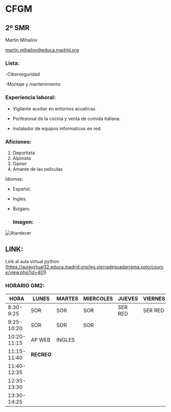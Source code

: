# **CFGM**
## 2º SMR
Martin Mihailov 

martin.mihailov@educa.madrid.org

### Lista:

-Ciberseguridad

-Montaje y mantenimiento

### Experiencia laboral:

- Vigilante auxiliar en entornos acuaticas.

- Porfesional de la cocina y venta de comida italiana.

- Instalador de equipos informaticos en red.

### Aficiones:
1. Deportista
2. Alpinista
3. Gamer
4. Amante de las peliculas

Idiomas:

* Español.

* Ingles.

* Bulgaro.

  ### Imagen:

![Atardecer](https://galicia.info/wp-content/uploads/2025/06/sunset-8331285_1280.jpg)

## LINK:

Link al aula virtual python [https://aulavirtual32.educa.madrid.org/ies.sierradeguadarrama.soto/course/view.php?id=401)

### HORARIO GM2:

| HORA        | LUNES      | MARTES | MIERCOLES | JUEVES  | VIERNES |
|-------------|------------|--------|-----------|---------|---------|  
| 8:30-9:25   | SOR        | SOR    | SOR       | SER RED | SER RED |
| 9:25-10:20  | SOR        | SOR    | SOR       |
| 10:20-11:15 | AP WEB     | INGLES |
| 11:15-11:40 |               **RECREO**                           |
| 11:40-12:35 |
| 12:35-13:30 |
| 13:30-14:25 |


